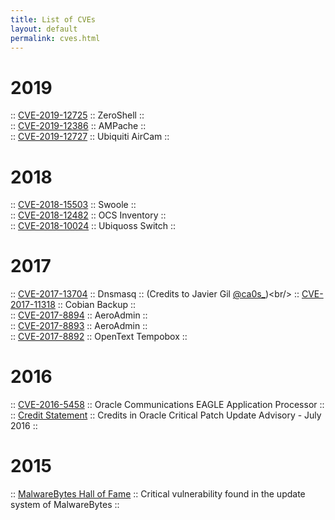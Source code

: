 ```yaml
---
title: List of CVEs
layout: default
permalink: cves.html
---
```


# 2019
:: [CVE-2019-12725](https://cve.mitre.org/cgi-bin/cvename.cgi?name=CVE-2019-12725) :: ZeroShell :: <br />
:: [CVE-2019-12386](https://cve.mitre.org/cgi-bin/cvename.cgi?name=CVE-2019-12386) :: AMPache :: <br />
:: [CVE-2019-12727](https://cve.mitre.org/cgi-bin/cvename.cgi?name=CVE-2019-12727) :: Ubiquiti AirCam :: <br />

# 2018
:: [CVE-2018-15503](https://cve.mitre.org/cgi-bin/cvename.cgi?name=CVE-2018-15503) :: Swoole :: <br />
:: [CVE-2018-12482](https://cve.mitre.org/cgi-bin/cvename.cgi?name=CVE-2018-12482) :: OCS Inventory :: <br />
:: [CVE-2018-10024](https://cve.mitre.org/cgi-bin/cvename.cgi?name=CVE-2018-10024) :: Ubiquoss Switch :: <br/>

# 2017

:: [CVE-2017-13704](https://cve.mitre.org/cgi-bin/cvename.cgi?name=CVE-2017-13704) :: Dnsmasq :: (Credits to Javier Gil [@ca0s_](https://twitter.com/ca0s_))<br/>
:: [CVE-2017-11318](https://cve.mitre.org/cgi-bin/cvename.cgi?name=CVE-2017-11318) :: Cobian Backup ::<br/>
:: [CVE-2017-8894](https://cve.mitre.org/cgi-bin/cvename.cgi?name=CVE-2017-8894) :: AeroAdmin ::<br/>
:: [CVE-2017-8893](https://cve.mitre.org/cgi-bin/cvename.cgi?name=CVE-2017-8893) :: AeroAdmin ::<br/>
:: [CVE-2017-8892](https://cve.mitre.org/cgi-bin/cvename.cgi?name=CVE-2017-8892) :: OpenText Tempobox :: 

# 2016
:: [CVE-2016-5458](http://cve.mitre.org/cgi-bin/cvename.cgi?name=CVE-2016-5458) :: Oracle Communications EAGLE Application Processor ::
<br/>
:: [Credit Statement](http://www.oracle.com/technetwork/security-advisory/cpujul2016-2881720.html) :: Credits in Oracle Critical Patch Update Advisory - July 2016 ::

# 2015
:: [MalwareBytes Hall of Fame](
https://forums.malwarebytes.org/index.php?/topic/158251-malwarebytes-hall-of-fame/) :: Critical vulnerability found in the update system of MalwareBytes ::

